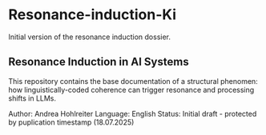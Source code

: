 # Resonance-induction-Ki
Initial version of the resonance induction dossier.

## Resonance Induction in AI Systems

This repository contains the base documentation of a structural phenomen:
how linguistically-coded coherence can trigger resonance and processing shifts in LLMs.

Author: Andrea Hohlreiter
Language: English
Status: Initial draft - protected by puplication timestamp (18.07.2025)
